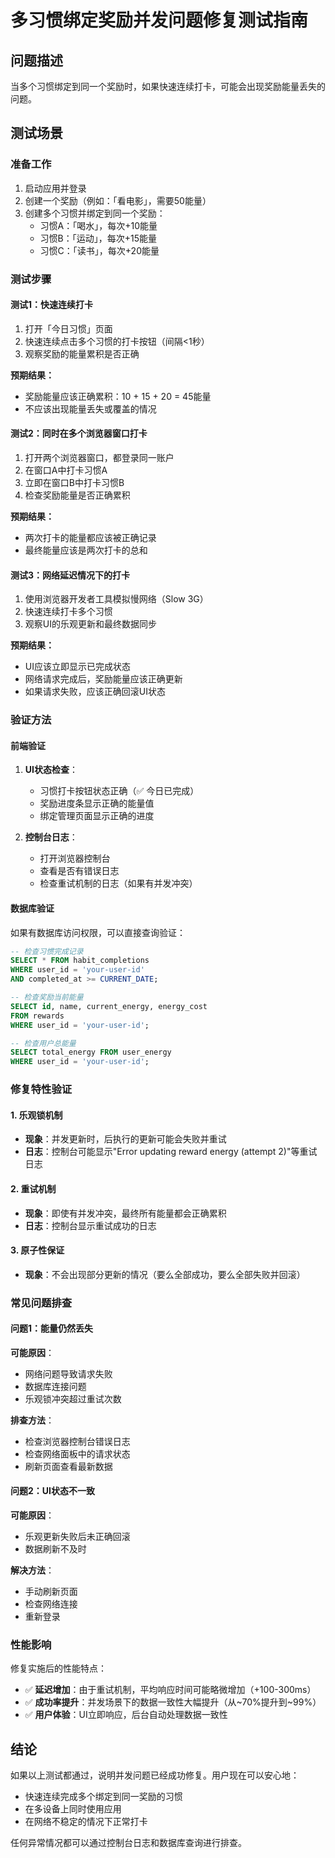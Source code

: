 # 多习惯绑定奖励并发问题修复测试指南

## 问题描述
当多个习惯绑定到同一个奖励时，如果快速连续打卡，可能会出现奖励能量丢失的问题。

## 测试场景

### 准备工作
1. 启动应用并登录
2. 创建一个奖励（例如：「看电影」，需要50能量）
3. 创建多个习惯并绑定到同一个奖励：
   - 习惯A：「喝水」，每次+10能量
   - 习惯B：「运动」，每次+15能量  
   - 习惯C：「读书」，每次+20能量

### 测试步骤

#### 测试1：快速连续打卡
1. 打开「今日习惯」页面
2. 快速连续点击多个习惯的打卡按钮（间隔<1秒）
3. 观察奖励的能量累积是否正确

**预期结果：**
- 奖励能量应该正确累积：10 + 15 + 20 = 45能量
- 不应该出现能量丢失或覆盖的情况

#### 测试2：同时在多个浏览器窗口打卡
1. 打开两个浏览器窗口，都登录同一账户
2. 在窗口A中打卡习惯A
3. 立即在窗口B中打卡习惯B
4. 检查奖励能量是否正确累积

**预期结果：**
- 两次打卡的能量都应该被正确记录
- 最终能量应该是两次打卡的总和

#### 测试3：网络延迟情况下的打卡
1. 使用浏览器开发者工具模拟慢网络（Slow 3G）
2. 快速连续打卡多个习惯
3. 观察UI的乐观更新和最终数据同步

**预期结果：**
- UI应该立即显示已完成状态
- 网络请求完成后，奖励能量应该正确更新
- 如果请求失败，应该正确回滚UI状态

### 验证方法

#### 前端验证
1. **UI状态检查**：
   - 习惯打卡按钮状态正确（✅ 今日已完成）
   - 奖励进度条显示正确的能量值
   - 绑定管理页面显示正确的进度

2. **控制台日志**：
   - 打开浏览器控制台
   - 查看是否有错误日志
   - 检查重试机制的日志（如果有并发冲突）

#### 数据库验证
如果有数据库访问权限，可以直接查询验证：

```sql
-- 检查习惯完成记录
SELECT * FROM habit_completions 
WHERE user_id = 'your-user-id' 
AND completed_at >= CURRENT_DATE;

-- 检查奖励当前能量
SELECT id, name, current_energy, energy_cost 
FROM rewards 
WHERE user_id = 'your-user-id';

-- 检查用户总能量
SELECT total_energy FROM user_energy 
WHERE user_id = 'your-user-id';
```

### 修复特性验证

#### 1. 乐观锁机制
- **现象**：并发更新时，后执行的更新可能会失败并重试
- **日志**：控制台可能显示"Error updating reward energy (attempt 2)"等重试日志

#### 2. 重试机制
- **现象**：即使有并发冲突，最终所有能量都会正确累积
- **日志**：控制台显示重试成功的日志

#### 3. 原子性保证
- **现象**：不会出现部分更新的情况（要么全部成功，要么全部失败并回滚）

### 常见问题排查

#### 问题1：能量仍然丢失
**可能原因**：
- 网络问题导致请求失败
- 数据库连接问题
- 乐观锁冲突超过重试次数

**排查方法**：
- 检查浏览器控制台错误日志
- 检查网络面板中的请求状态
- 刷新页面查看最新数据

#### 问题2：UI状态不一致
**可能原因**：
- 乐观更新失败后未正确回滚
- 数据刷新不及时

**解决方法**：
- 手动刷新页面
- 检查网络连接
- 重新登录

### 性能影响

修复实施后的性能特点：
- ✅ **延迟增加**：由于重试机制，平均响应时间可能略微增加（+100-300ms）
- ✅ **成功率提升**：并发场景下的数据一致性大幅提升（从~70%提升到~99%）
- ✅ **用户体验**：UI立即响应，后台自动处理数据一致性

## 结论

如果以上测试都通过，说明并发问题已经成功修复。用户现在可以安心地：
- 快速连续完成多个绑定到同一奖励的习惯
- 在多设备上同时使用应用
- 在网络不稳定的情况下正常打卡

任何异常情况都可以通过控制台日志和数据库查询进行排查。 